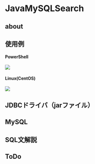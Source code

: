 # JavaMySQLSearch

## about

## 使用例
#### PowerShell
<img src="https://raw.githubusercontent.com/halucc/JavaMySQLSearch/master/image/search01.png">

#### Linux(CentOS)
<img src="https://raw.githubusercontent.com/halucc/JavaMySQLSearch/master/image/search02.png">

## JDBCドライバ（jarファイル）

## MySQL

## SQL文解説

## ToDo

